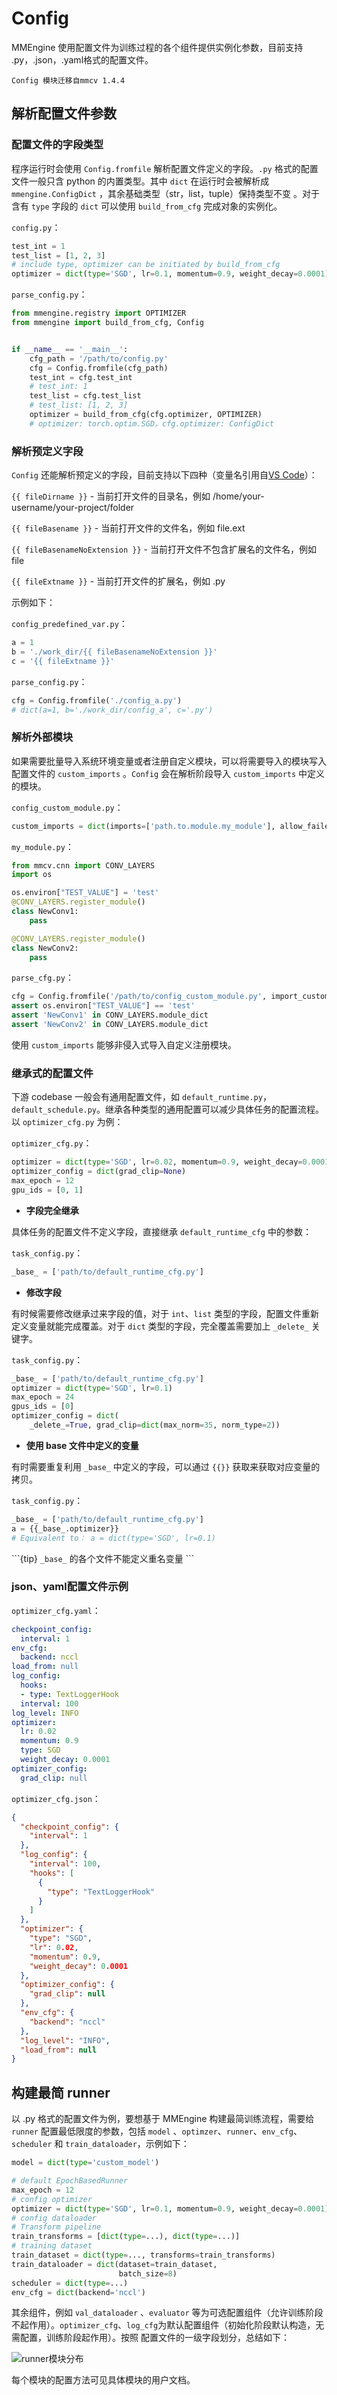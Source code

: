 # **Config**

MMEngine 使用配置文件为训练过程的各个组件提供实例化参数，目前支持 .py，.json，.yaml格式的配置文件。
```
Config 模块迁移自mmcv 1.4.4
```
## **解析配置文件参数**

### **配置文件的字段类型**

程序运行时会使用 `Config.fromfile` 解析配置文件定义的字段。`.py` 格式的配置文件一般只含 python 的内置类型。其中 `dict` 在运行时会被解析成 `mmengine.ConfigDict` ，其余基础类型（str，list，tuple）保持类型不变 。对于含有 `type` 字段的 `dict` 可以使用 `build_from_cfg` 完成对象的实例化。

`config.py`：

```Python
test_int = 1
test_list = [1, 2, 3]
# include type, optimizer can be initiated by build_from_cfg
optimizer = dict(type='SGD', lr=0.1, momentum=0.9, weight_decay=0.0001)
```

`parse_config.py`：

```Python
from mmengine.registry import OPTIMIZER
from mmengine import build_from_cfg, Config


if __name__ == '__main__':
    cfg_path = '/path/to/config.py'
    cfg = Config.fromfile(cfg_path)
    test_int = cfg.test_int
    # test_int: 1
    test_list = cfg.test_list
    # test_list: [1, 2, 3]
    optimizer = build_from_cfg(cfg.optimizer, OPTIMIZER)
    # optimizer: torch.optim.SGD，cfg.optimizer: ConfigDict
```

### **解析预定义字段**

`Config` 还能解析预定义的字段，目前支持以下四种（变量名引用自[VS Code](https://code.visualstudio.com/docs/editor/variables-reference)）：

`{{ fileDirname }}` - 当前打开文件的目录名，例如 /home/your-username/your-project/folder

`{{ fileBasename }}` - 当前打开文件的文件名，例如 file.ext

`{{ fileBasenameNoExtension }}` - 当前打开文件不包含扩展名的文件名，例如 file

`{{ fileExtname }}` - 当前打开文件的扩展名，例如 .py

示例如下：

`config_predefined_var.py`：

```Python
a = 1
b = './work_dir/{{ fileBasenameNoExtension }}'
c = '{{ fileExtname }}'
```

`parse_config.py`：

```Python
cfg = Config.fromfile('./config_a.py')
# dict(a=1, b='./work_dir/config_a', c='.py')
```

### **解析外部模块**

如果需要批量导入系统环境变量或者注册自定义模块，可以将需要导入的模块写入配置文件的 `custom_imports` 。`Config` 会在解析阶段导入 `custom_imports` 中定义的模块。

`config_custom_module.py`：

```Python
custom_imports = dict(imports=['path.to.module.my_module'], allow_failed_imports=False)
```

`my_module.py`：

```python
from mmcv.cnn import CONV_LAYERS
import os

os.environ["TEST_VALUE"] = 'test'
@CONV_LAYERS.register_module()
class NewConv1:
    pass

@CONV_LAYERS.register_module()
class NewConv2:
    pass

```

`parse_cfg.py`：

```Python
cfg = Config.fromfile('/path/to/config_custom_module.py', import_custom_modules=True)
assert os.environ["TEST_VALUE"] == 'test' 
assert 'NewConv1' in CONV_LAYERS.module_dict
assert 'NewConv2' in CONV_LAYERS.module_dict
```

使用 `custom_imports` 能够非侵入式导入自定义注册模块。

### **继承式的配置文件**

下游 codebase 一般会有通用配置文件，如 `default_runtime.py`，`default_schedule.py`。继承各种类型的通用配置可以减少具体任务的配置流程。以 `optimizer_cfg.py` 为例：

`optimizer_cfg.py`：

```Python
optimizer = dict(type='SGD', lr=0.02, momentum=0.9, weight_decay=0.0001)
optimizer_config = dict(grad_clip=None)
max_epoch = 12
gpu_ids = [0, 1]
```

- **字段完全继承**

具体任务的配置文件不定义字段，直接继承 `default_runtime_cfg` 中的参数：

`task_config.py`：

```Python
_base_ = ['path/to/default_runtime_cfg.py'] 
```

- **修改字段**

有时候需要修改继承过来字段的值，对于 `int`、`list` 类型的字段，配置文件重新定义变量就能完成覆盖。对于 `dict` 类型的字段，完全覆盖需要加上 `_delete_` 关键字。

`task_config.py`：

```python
_base_ = ['path/to/default_runtime_cfg.py']
optimizer = dict(type='SGD', lr=0.1)
max_epoch = 24
gpus_ids = [0]
optimizer_config = dict(
    _delete_=True, grad_clip=dict(max_norm=35, norm_type=2))
```

- **使用 base 文件中定义的变量**

有时需要重复利用 `_base_` 中定义的字段，可以通过 `{{}}` 获取来获取对应变量的拷贝。

`task_config.py`：

```python
_base_ = ['path/to/default_runtime_cfg.py']
a = {{_base_.optimizer}}
# Equivalent to： a = dict(type='SGD', lr=0.1)
```

\```{tip} `_base_` 的各个文件不能定义重名变量 ```

### **json、yaml配置文件示例**

`optimizer_cfg.yaml`：

```YAML
checkpoint_config:
  interval: 1
env_cfg:
  backend: nccl
load_from: null
log_config:
  hooks:
  - type: TextLoggerHook
  interval: 100
log_level: INFO
optimizer:
  lr: 0.02
  momentum: 0.9
  type: SGD
  weight_decay: 0.0001
optimizer_config:
  grad_clip: null
```

`optimizer_cfg.json`：

```JSON
{
  "checkpoint_config": {
    "interval": 1
  },
  "log_config": {
    "interval": 100,
    "hooks": [
      {
        "type": "TextLoggerHook"
      }
    ]
  },
  "optimizer": {
    "type": "SGD",
    "lr": 0.02,
    "momentum": 0.9,
    "weight_decay": 0.0001
  },
  "optimizer_config": {
    "grad_clip": null
  },
  "env_cfg": {
    "backend": "nccl"
  },
  "log_level": "INFO",
  "load_from": null
}
```

## **构建最简 runner**

以 .py 格式的配置文件为例，要想基于 MMEngine 构建最简训练流程，需要给 `runner` 配置最低限度的参数，包括 `model` 、`optimzer`、`runner`、`env_cfg`、`scheduler` 和 `train_dataloader`，示例如下：

```Python
model = dict(type='custom_model')

# default EpochBasedRunner
max_epoch = 12
# config optimizer
optimizer = dict(type='SGD', lr=0.1, momentum=0.9, weight_decay=0.0001)
# config dataloader
# Transform pipeline
train_transforms = [dict(type=...), dict(type=...)]
# training dataset
train_dataset = dict(type=..., transforms=train_transforms)
train_dataloader = dict(dataset=train_dataset,
                        batch_size=8)
scheduler = dict(type=...)
env_cfg = dict(backend='nccl')
```

其余组件，例如 `val_dataloader` 、`evaluator` 等为可选配置组件（允许训练阶段不起作用）。`optimizer_cfg`、`log_cfg`为默认配置组件（初始化阶段默认构造，无需配置，训练阶段起作用）。按照 配置文件的一级字段划分，总结如下：

![runner模块分布](../../en/_static/runner_module.png)

每个模块的配置方法可见具体模块的用户文档。


